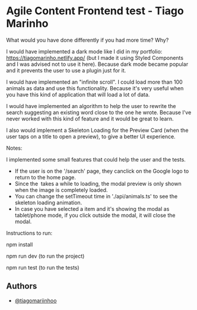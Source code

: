 
# Agile Content Frontend test - Tiago Marinho

What would you have done differently if you had more time? Why?

I would have implemented a dark mode like I did in my portfolio: https://tiagomarinho.netlify.app/ (but I made it using Styled Components and I was advised not to use it here). Because dark mode became popular and it prevents the user to use a plugin just for it.

I would have implemented an "infinite scroll". I could load more than 100 animals as data and use this functionality. Because it's very useful when you have this kind of application that will load a lot of data.

I would have implemented an algorithm to help the user to rewrite the search suggesting an existing word close to the one he wrote. Because I've never worked with this kind of feature and it would be great to learn.

I also would implement a Skeleton Loading for the Preview Card (when the user taps on a title to open a preview), to give a better UI experience.

Notes:

I implemented some small features that could help the user and the tests.

- If the user is on the '/search' page, they canclick on the Google logo to return to the home page.
- Since the <img> takes a while to loading, the modal preview is only shown when the image is completely loaded.
- You can change the setTimeout time in './api/animals.ts' to see the skeleton loading animation.
- In case you have selected a item and it's showing the modal as tablet/phone mode, if you click outside the modal, it will close the modal.

Instructions to run:

npm install

npm run dev (to run the project)

npm run test (to run the tests)


## Authors

- [@tiagomariinhoo](https://www.github.com/tiagomariinhoo)